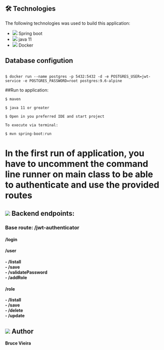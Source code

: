 ## 🛠 Technologies

The following technologies was used to build this application:

- <img src="https://img.icons8.com/color/25/000000/spring-logo.png"/> Spring boot
- <img src="https://img.icons8.com/color/25/000000/java-coffee-cup-logo.png"/> java 11
- <img src="https://img.icons8.com/color/25/000000/docker.png"/> Docker

## Database configution

```

$ docker run --name postgres -p 5432:5432 -d -e POSTGRES_USER=jwt-service -e POSTGRES_PASSWORD=root postgres:9.6-alpine

```

##Run to application:

```
$ maven

$ java 11 or greater

$ Open in you preferred IDE and start project

To execute via terminal:

$ mvn spring-boot:run
```

<h1>In the first run of application, you have to uncomment the command line runner on main class to be able to authenticate and use the provided routes </h1>

## <img src="https://img.icons8.com/office/25/000000/communication.png"/> Backend endpoints:

<h3>Base route: /jwt-authenticator</h3>

<h4>/login</h4>

<h4>/user</h4>

<strong> - /listall</strong> </br>
<strong> - /save</strong> </br>
<strong> - /validatePassword</strong> </br>
<strong> - /addRole</strong> </br>


<h4>/role</h4>

<strong> - /listall</strong> </br>
<strong> - /save</strong> </br>
<strong> - /delete</strong> </br>
<strong> - /update</strong> </br>


## <img src="https://img.icons8.com/plasticine/30/000000/checked--v1.png"/> Author

**Bruce Vieira**
